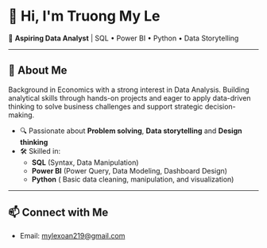 # 👋 Hi, I'm Truong My Le

🎯 **Aspiring Data Analyst** | SQL • Power BI • Python • Data Storytelling

---

## 🌟 About Me
Background in Economics with a strong interest in Data Analysis. Building analytical skills through hands-on projects and eager to apply data-driven thinking to solve business challenges and support strategic decision-making.

- 🔍 Passionate about **Problem solving**, **Data storytelling** and **Design thinking**
- 🛠 Skilled in:
  - **SQL** (Syntax, Data Manipulation)
  - **Power BI** (Power Query, Data Modeling, Dashboard Design)
  - **Python** ( Basic data cleaning, manipulation, and visualization)

---

## 📫 Connect with Me
- Email: mylexoan219@gmail.com
